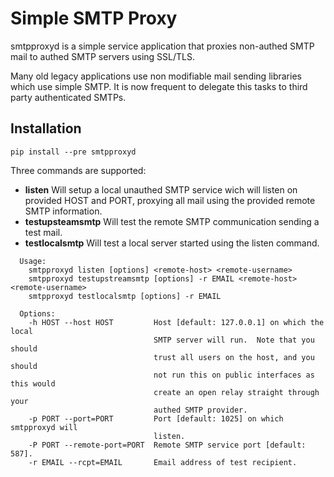 
# Simple SMTP Proxy #

  smtpproxyd is a simple service application that proxies non-authed SMTP mail
  to authed SMTP servers using SSL/TLS.

  Many old legacy applications use non modifiable mail sending libraries which
  use simple SMTP. It is now frequent to delegate this tasks to third party
  authenticated SMTPs.

## Installation ##
```
pip install --pre smtpproxyd
```

  Three commands are supported:
  - **listen** Will setup a local unauthed SMTP service wich will listen on provided HOST and PORT, proxying 
    all mail using the provided remote SMTP information.
  - **testupsteamsmtp** Will test the remote SMTP communication sending a test mail.
  - **testlocalsmtp** Will test a local server started using the listen command.

```
  Usage:
    smtpproxyd listen [options] <remote-host> <remote-username>
    smtpproxyd testupstreamsmtp [options] -r EMAIL <remote-host> <remote-username>
    smtpproxyd testlocalsmtp [options] -r EMAIL

  Options:
    -h HOST --host HOST         Host [default: 127.0.0.1] on which the local
                                SMTP server will run.  Note that you should
                                trust all users on the host, and you should
                                not run this on public interfaces as this would
                                create an open relay straight through your
                                authed SMTP provider.
    -p PORT --port=PORT         Port [default: 1025] on which smtpproxyd will
                                listen.
    -P PORT --remote-port=PORT  Remote SMTP service port [default: 587].
    -r EMAIL --rcpt=EMAIL       Email address of test recipient.
```
